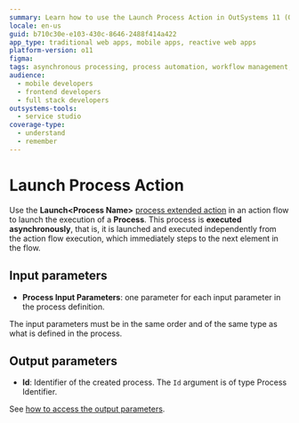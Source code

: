 ```yaml
---
summary: Learn how to use the Launch Process Action in OutSystems 11 (O11) to execute processes asynchronously and manage input and output parameters.
locale: en-us
guid: b710c30e-e103-430c-8646-2488f414a422
app_type: traditional web apps, mobile apps, reactive web apps
platform-version: o11
figma:
tags: asynchronous processing, process automation, workflow management, process execution, application development
audience:
  - mobile developers
  - frontend developers
  - full stack developers
outsystems-tools:
  - service studio
coverage-type:
  - understand
  - remember
---
```


# Launch Process Action

Use the **Launch&lt;Process Name&gt;** [process extended action](intro.md) in an action flow to launch the execution of a **Process**. This process is **executed asynchronously**, that is, it is launched and executed independently from the action flow execution, which immediately steps to the next element in the flow.

## Input parameters

* **Process Input Parameters**: one parameter for each input parameter in the process definition.

<div class="warning" markdown="1">

The input parameters must be in the same order and of the same type as what is defined in the process.

</div>

## Output parameters

* **Id**: Identifier of the created process. The `Id` argument is of type Process Identifier.

See [how to access the output parameters](intro.md).
